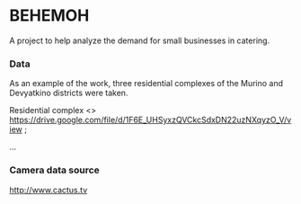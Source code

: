 # BEHEMOH

A project to help analyze the demand for small businesses in catering.

### Data 

As an example of the work, three residential complexes of the Murino and Devyatkino districts were taken.

Residential complex <<Dream>>
https://drive.google.com/file/d/1F6E_UHSyxzQVCkcSdxDN22uzNXqyzO_V/view ;

...

### Сamera data source
http://www.cactus.tv
